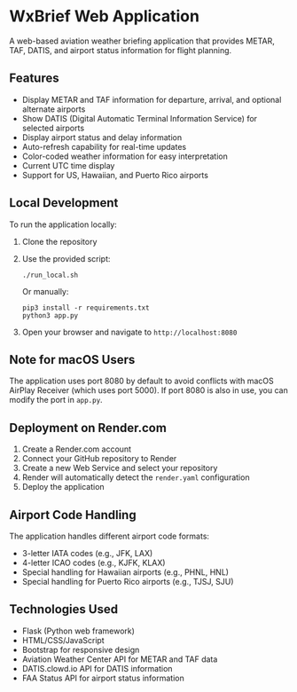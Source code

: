# WxBrief Web Application

A web-based aviation weather briefing application that provides METAR, TAF, DATIS, and airport status information for flight planning.

## Features

- Display METAR and TAF information for departure, arrival, and optional alternate airports
- Show DATIS (Digital Automatic Terminal Information Service) for selected airports
- Display airport status and delay information
- Auto-refresh capability for real-time updates
- Color-coded weather information for easy interpretation
- Current UTC time display
- Support for US, Hawaiian, and Puerto Rico airports

## Local Development

To run the application locally:

1. Clone the repository
2. Use the provided script:
   ```
   ./run_local.sh
   ```
   
   Or manually:
   ```
   pip3 install -r requirements.txt
   python3 app.py
   ```
   
3. Open your browser and navigate to `http://localhost:8080`

## Note for macOS Users

The application uses port 8080 by default to avoid conflicts with macOS AirPlay Receiver (which uses port 5000). If port 8080 is also in use, you can modify the port in `app.py`.

## Deployment on Render.com

1. Create a Render.com account
2. Connect your GitHub repository to Render
3. Create a new Web Service and select your repository
4. Render will automatically detect the `render.yaml` configuration
5. Deploy the application

## Airport Code Handling

The application handles different airport code formats:

- 3-letter IATA codes (e.g., JFK, LAX)
- 4-letter ICAO codes (e.g., KJFK, KLAX)
- Special handling for Hawaiian airports (e.g., PHNL, HNL)
- Special handling for Puerto Rico airports (e.g., TJSJ, SJU)

## Technologies Used

- Flask (Python web framework)
- HTML/CSS/JavaScript
- Bootstrap for responsive design
- Aviation Weather Center API for METAR and TAF data
- DATIS.clowd.io API for DATIS information
- FAA Status API for airport status information